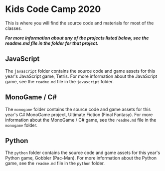 # Kids Code Camp 2020
This is where you will find the source code and materials for most of the classes.

**_For more information about any of the projects listed below, see the readme.md file in the folder for that project._**

## JavaScript
The `javascript` folder contains the source code and game assets for this year's JavaScript game, Tetris.  For more information about the JavaScript game, see the `readme.md` file in the `javascript` folder.

## MonoGame / C#
The `monogame` folder contains the source code and game assets for this year's C# MonoGame project, Ultimate Fiction (Final Fantasy).  For more information about the MonoGame / C# game, see the `readme.md` file in the `monogame` folder.

## Python
The `python` folder contains the source code and game assets for this year's Python game, Gobbler (Pac-Man).  For more information about the Python game, see the `readme.md` file in the `python` folder.

